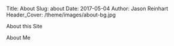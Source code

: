 Title: About 
Slug: about
Date: 2017-05-04
Author: Jason Reinhart
Header_Cover: /theme/images/about-bg.jpg


About this Site

About Me

